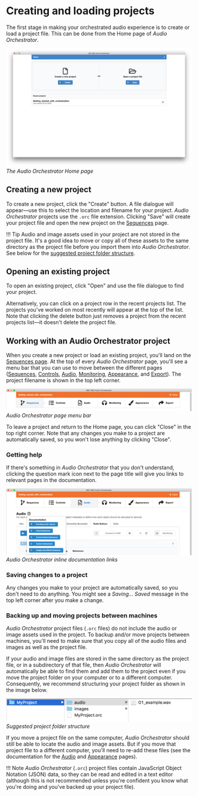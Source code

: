 # Creating and loading projects

The first stage in making your orchestrated audio experience is to create or load a project file. This can be done from the Home page of *Audio Orchestrator*.

![Screenshot of the Audio Orchestrator Home page, showing buttons for creating a new projects and opening a project file, and a single project in the "recent projects" list](images/projects/project-page.png)
*The Audio Orchestrator Home page*

## Creating a new project

To create a new project, click the "Create" button. A file dialogue will appear—use this to select the location and filename for your project. *Audio Orchestrator* projects use the `.orc` file extension. Clicking "Save" will create your project file and open the new project on the [Sequences](sequences.md) page.

!!! Tip
    Audio and image assets used in your project are not stored in the project file. It's a good idea to move or copy all of these assets to the same directory as the project file before you import them into *Audio Orchestrator*. See below for the [suggested project folder structure](#moving-projects).

## Opening an existing project

To open an existing project, click "Open" and use the file dialogue to find your project.

Alternatively, you can click on a project row in the recent projects list. The projects you've worked on most recently will appear at the top of the list. Note that clicking the delete button just removes a project from the recent projects list—it doesn't delete the project file.    

<a name="page-menu"></a>
## Working with an Audio Orchestrator project

When you create a new project or load an existing project, you'll land on the [Sequences page](sequences.md). At the top of every *Audio Orchestrator* page, you'll see a menu bar that you can use to move between the different pages ([Sequences](sequences.md), [Controls](controls.md), [Audio](audio.md), [Monitoring](monitoring.md), [Appearance](appearance.md), and [Export](export.md)). The project filename is shown in the top left corner.

![Screenshot of the Audio Orchestrator page menu bar, showing buttons to navigate to each of the Audio Orchestrator pages](images/projects/menu-bar.png)
*Audio Orchestrator page menu bar*

To leave a project and return to the Home page, you can click "Close" in the top right corner. Note that any changes you make to a project are automatically saved, so you won't lose anything by clicking "Close".

<a name="getting-help"></a>
### Getting help

If there's something in *Audio Orchestrator* that you don't understand, clicking the question mark icon next to the page title will give you links to relevant pages in the documentation.

![Screenshot of Audio Orchestrator after clicking the question mark icon, showing buttons linking to various pages of the documentation](images/projects/help.png)
*Audio Orchestrator inline documentation links*

<a name="saving-projects"></a>
### Saving changes to a project

Any changes you make to your project are automatically saved, so you don't need to do anything. You might see a *Saving... Saved* message in the top left corner after you make a change.

<a name="moving-projects"></a>
### Backing up and moving projects between machines

*Audio Orchestrator* project files (`.orc` files) do not include the audio or image assets used in the project. To backup and/or move projects between machines, you'll need to make sure that you copy all of the audio files and images as well as the project file.

If your audio and image files are stored in the same directory as the project file, or in a subdirectory of that file, then *Audio Orchestrator* will automatically be able to find them and add them to the project even if you move the project folder on your computer or to a different computer. Consequently, we recommend structuring your project folder as shown in the image below.

![Screenshot of a Finder window showing a MyProject folder containing the MyProject.orc project file and audio and images subdirectories](images/projects/project-structure.png)
*Suggested project folder structure*

If you move a project file on the same computer, *Audio Orchestrator* should still be able to locate the audio and image assets. But if you move that project file to a different computer, you'll need to re-add these files (see the documentation for the [Audio](audio.md#adding-files) and [Appearance](appearance.md) pages).

!!! Note
    *Audio Orchestrator* (`.orc`) project files contain JavaScript Object Notation (JSON) data, so they can be read and edited in a text editor (although this is not recommended unless you're confident you know what you're doing and you've backed up your project file).
